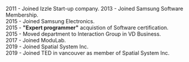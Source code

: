 

2011 - Joined Izzle Start-up company.
2013 - Joined Samsung Software Membership.<br>
2015 - Joined Samsung Electronics.<br>
2015 - **"Expert programmer"** acquistion of Software certification. <br>
2015 - Moved department to Interaction Group in VD Business. <br>
2017 - Joined ModuLab. <br>
2019 - Joined Spatial System Inc. <br>
2019 - Joined TED in vancouver as member of Spatial System Inc. <br>
